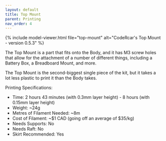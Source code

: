 ```yaml
---
layout: default
title: Top Mount
parent: Printing
nav_order: 4
---
```


{% include model-viewer.html file="top-mount" alt="CodeRcar's Top Mount - version 0.5.3" %}

The Top Mount is a part that fits onto the Body, and it has M3 screw holes that allow for the attachment of a number of different things, including a Battery Box, a Breadboard Mount, and more.

The Top Mount is the second-biggest single piece of the kit, but it takes a lot less plastic to print it than the Body takes.

Printing Specifications:

- Time: 2 hours 43 minutes (with 0.3mm layer height) - 8 hours (with 0.15mm layer height)
- Weight: ~24g
- Metres of Filament Needed: ~8m
- Cost of Filament: ~$1 CAD (going off an average of $35/kg)
- Needs Supports: No
- Needs Raft: No
- Skirt Recommended: Yes
